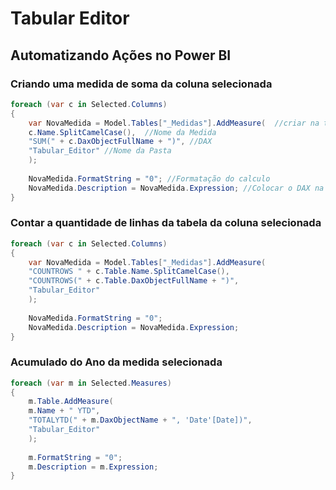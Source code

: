 # Tabular Editor

## Automatizando Ações no Power BI

### Criando uma medida de soma da coluna selecionada

```c#
foreach (var c in Selected.Columns)
{
    var NovaMedida = Model.Tables["_Medidas"].AddMeasure(  //criar na tabela "_Medidas"
    c.Name.SplitCamelCase(),  //Nome da Medida 
    "SUM(" + c.DaxObjectFullName + ")", //DAX
    "Tabular_Editor" //Nome da Pasta
    );
    
    NovaMedida.FormatString = "0"; //Formatação do calculo
    NovaMedida.Description = NovaMedida.Expression; //Colocar o DAX na descrição
}
````

### Contar a quantidade de linhas da tabela da coluna selecionada

```c#
foreach (var c in Selected.Columns)
{
    var NovaMedida = Model.Tables["_Medidas"].AddMeasure(
    "COUNTROWS " + c.Table.Name.SplitCamelCase(),
    "COUNTROWS(" + c.Table.DaxObjectFullName + ")",
    "Tabular_Editor"
    );
    
    NovaMedida.FormatString = "0";
    NovaMedida.Description = NovaMedida.Expression;
}
```

### Acumulado do Ano da medida selecionada

```c#
foreach (var m in Selected.Measures)
{
    m.Table.AddMeasure(
    m.Name + " YTD",
    "TOTALYTD(" + m.DaxObjectName + ", 'Date'[Date])",
    "Tabular_Editor"
    );
    
    m.FormatString = "0";
    m.Description = m.Expression;
}
```
